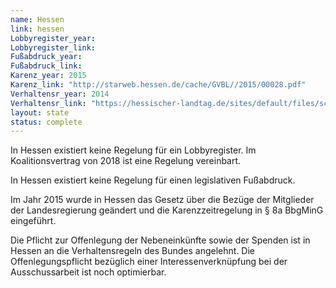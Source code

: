 ```yaml
---
name: Hessen
link: hessen
Lobbyregister_year:
Lobbyregister_link: 
Fußabdruck_year:
Fußabdruck_link: 
Karenz_year: 2015
Karenz_link: "http://starweb.hessen.de/cache/GVBL//2015/00028.pdf"
Verhaltensr_year: 2014
Verhaltensr_link: "https://hessischer-landtag.de/sites/default/files/scald/files/Verhaltensregeln.pdf"
layout: state
status: complete
---
```


In Hessen existiert keine Regelung für ein Lobbyregister. Im Koalitionsvertrag von 2018 ist eine Regelung vereinbart.

In Hessen existiert keine Regelung für einen legislativen Fußabdruck. 

Im Jahr 2015 wurde in Hessen das Gesetz über die Bezüge der Mitglieder der Landesregierung geändert und die Karenzzeitregelung in § 8a BbgMinG eingeführt.

Die Pflicht zur Offenlegung der Nebeneinkünfte sowie der Spenden ist in Hessen an die Verhaltensregeln des Bundes angelehnt. Die Offenlegungspflicht bezüglich einer Interessenverknüpfung bei der Ausschussarbeit ist noch optimierbar.

